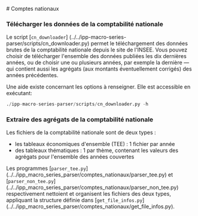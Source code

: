 # Comptes nationaux

### Télécharger les données de la comptabilité nationale

Le script [`cn_downloader`] (../../ipp-macro-series-parser/scripts/cn_downloader.py) permet le téléchargement des
données brutes de la comptabilité nationale depuis le site de l'INSEE. Vous pouvez choisir de télécharger l'ensemble des données publiées les dix dernières années, ou de choisir une ou plusieurs années, par exemple la dernière <span>&mdash;</span> qui contient aussi les agrégats (aux montants éventuellement corrigés) des années précédentes.

Une aide existe concernant les options à renseigner. Elle est accessible en exécutant:
```python
./ipp-macro-series-parser/scripts/cn_downloader.py -h
```
  
### Extraire des agrégats de la comptabilité nationale

Les fichiers de la comptabilité nationale sont de deux types :
- les tableaux économiques d'ensemble (TEE) : 1 fichier par année
- des tableaux thématiques : 1 par thème, contenant les valeurs des agrégats pour l'ensemble des années couvertes

Les programmes [`parser_tee.py`] (../../ipp_macro_series_parser/comptes_nationaux/parser_tee.py) et [`parser_non_tee.py`] (../../ipp_macro_series_parser/comptes_nationaux/parser_non_tee.py) respectivement nettoient et organisent les fichiers des deux types, appliquant la structure définie dans [`get_file_infos.py`] (../../ipp_macro_series_parser/comptes_nationaux/get_file_infos.py).

